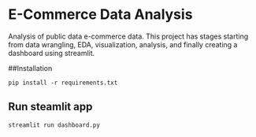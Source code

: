 # E-Commerce Data Analysis
Analysis of public data e-commerce data. This project has stages starting from data wrangling, EDA, visualization, analysis, and finally creating a dashboard using streamlit. 

##Installation
```
pip install -r requirements.txt
```

## Run steamlit app
```
streamlit run dashboard.py
```
